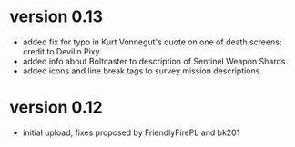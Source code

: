 # version 0.13

* added fix for typo in Kurt Vonnegut's quote on one of death screens; credit to Devilin Pixy
* added info about Boltcaster to description of Sentinel Weapon Shards
* added icons and line break tags to survey mission descriptions

# version 0.12

* initial upload, fixes proposed by FriendlyFirePL and bk201
